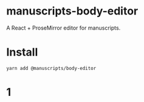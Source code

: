# manuscripts-body-editor

A React + ProseMirror editor for manuscripts.

# Install

`yarn add @manuscripts/body-editor`

# 1